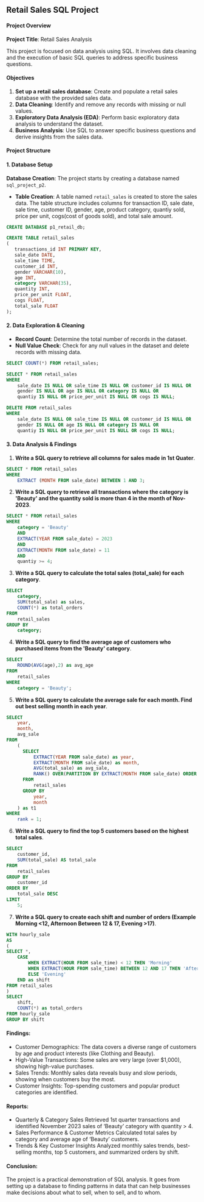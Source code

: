 ## Retail Sales SQL Project 

#### Project Overview

**Project Title**: Retail Sales Analysis  

This project is focused on data analysis using SQL. It involves data cleaning and the execution of basic SQL queries to address specific business questions.


#### Objectives

1. **Set up a retail sales database**: Create and populate a retail sales database with the provided sales data.
2. **Data Cleaning**: Identify and remove any records with missing or null values.
3. **Exploratory Data Analysis (EDA)**: Perform basic exploratory data analysis to understand the dataset.
4. **Business Analysis**: Use SQL to answer specific business questions and derive insights from the sales data.

#### Project Structure

#### 1. Database Setup
**Database Creation**: The project starts by creating a database named `sql_project_p2`.
- **Table Creation**: A table named `retail_sales` is created to store the sales data. The table structure includes columns for transaction ID, sale date, sale time, customer ID, gender, age, product category, quantiy sold, price per unit, cogs(cost of goods sold), and total sale amount.

 ```sql
CREATE DATABASE p1_retail_db;

CREATE TABLE retail_sales
(
    transactions_id INT PRIMARY KEY,
    sale_date DATE,	
    sale_time TIME,
    customer_id INT,	
    gender VARCHAR(10),
    age INT,
    category VARCHAR(35),
    quantity INT,
    price_per_unit FLOAT,	
    cogs FLOAT,
    total_sale FLOAT
);
```

#### 2. Data Exploration & Cleaning

- **Record Count**: Determine the total number of records in the dataset.
- **Null Value Check**: Check for any null values in the dataset and delete records with missing data.
```sql
SELECT COUNT(*) FROM retail_sales;
```

```sql
SELECT * FROM retail_sales
WHERE 
    sale_date IS NULL OR sale_time IS NULL OR customer_id IS NULL OR 
    gender IS NULL OR age IS NULL OR category IS NULL OR 
    quantiy IS NULL OR price_per_unit IS NULL OR cogs IS NULL;

DELETE FROM retail_sales
WHERE 
    sale_date IS NULL OR sale_time IS NULL OR customer_id IS NULL OR 
    gender IS NULL OR age IS NULL OR category IS NULL OR 
    quantiy IS NULL OR price_per_unit IS NULL OR cogs IS NULL;
```
#### 3. Data Analysis & Findings

1. **Write a SQL query to retrieve all columns for sales made in 1st Quater**.
```sql
SELECT * FROM retail_sales
WHERE 
	EXTRACT (MONTH FROM sale_date) BETWEEN 1 AND 3;
```

2. **Write a SQL query to retrieve all transactions where the category is 'Beauty' and the quantity sold is more than 4 in the month of Nov-2023**.
```sql
SELECT * FROM retail_sales
WHERE 
	category = 'Beauty'
	AND 
	EXTRACT(YEAR FROM sale_date) = 2023
	AND 
	EXTRACT(MONTH FROM sale_date) = 11
	AND 
	quantiy >= 4;
```

3. **Write a SQL query to calculate the total sales (total_sale) for each category**.
```sql
SELECT 
	category,
	SUM(total_sale) as sales,
	COUNT(*) as total_orders
FROM
	retail_sales
GROUP BY 
	category;
```

4. **Write a SQL query to find the average age of customers who purchased items from the 'Beauty' category**.
```sql
SELECT 
	ROUND(AVG(age),2) as avg_age
FROM
	retail_sales
WHERE 
	category = 'Beauty';
```

5. **Write a SQL query to calculate the average sale for each month. Find out best selling month in each year**.
```sql
SELECT 
	year,
	month,
	avg_sale
FROM
	(
	  SELECT 
	  	  EXTRACT(YEAR FROM sale_date) as year,
		  EXTRACT(MONTH FROM sale_date) as month,
		  AVG(total_sale) as avg_sale,
		  RANK() OVER(PARTITION BY EXTRACT(MONTH FROM sale_date) ORDER BY AVG(total_sale) DESC) as rank
	  FROM 
	  	  retail_sales
	  GROUP BY 
	  	  year,
		  month
	) as t1
WHERE 
	rank = 1;
```

6. **Write a SQL query to find the top 5 customers based on the highest total sales**.
```sql
SELECT
	customer_id,
	SUM(total_sale) AS total_sale
FROM
	retail_sales
GROUP BY 
	customer_id
ORDER BY 
	total_sale DESC
LIMIT
	5;
```

7. **Write a SQL query to create each shift and number of orders (Example Morning <12, Afternoon Between 12 & 17, Evening >17)**.
```sql
WITH hourly_sale
AS
(
SELECT *,
    CASE
        WHEN EXTRACT(HOUR FROM sale_time) < 12 THEN 'Morning'
        WHEN EXTRACT(HOUR FROM sale_time) BETWEEN 12 AND 17 THEN 'Afternoon'
        ELSE 'Evening'
    END as shift
FROM retail_sales
)
SELECT 
    shift,
    COUNT(*) as total_orders    
FROM hourly_sale
GROUP BY shift
```

#### Findings:

- Customer Demographics: The data covers a diverse range of customers by age and product interests (like Clothing and Beauty).
- High-Value Transactions: Some sales are very large (over $1,000), showing high-value purchases.
- Sales Trends: Monthly sales data reveals busy and slow periods, showing when customers buy the most.
- Customer Insights: Top-spending customers and popular product categories are identified.

#### Reports:

- Quarterly & Category Sales
  Retrieved 1st quarter transactions and identified November 2023 sales of ‘Beauty’ category with quantity > 4.
- Sales Performance & Customer Metrics
  Calculated total sales by category and average age of ‘Beauty’ customers.
- Trends & Key Customer Insights
  Analyzed monthly sales trends, best-selling months, top 5 customers, and summarized orders by shift.
  
#### Conclusion:
The project is a practical demonstration of SQL analysis. It goes from setting up a database to finding patterns in data that can help businesses make decisions about what to sell, when to sell, and to whom.


